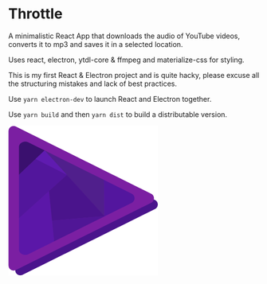 # Throttle
A minimalistic React App that downloads the audio of YouTube videos,
converts it to mp3 and saves it in a selected location.

Uses react, electron, ytdl-core & ffmpeg and materialize-css for styling.

This is my first React & Electron project and is quite hacky,
please excuse all the structuring mistakes and lack of best practices.

Use `yarn electron-dev` to launch React and Electron together.

Use `yarn build` and then `yarn dist` to build a distributable version.


![Alt text](/public/icon.png?raw=true)